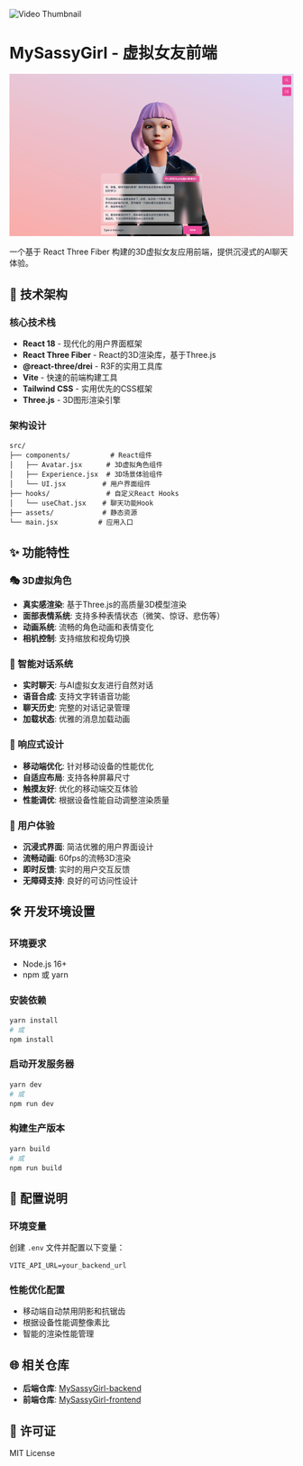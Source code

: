 ![Video Thumbnail](https://img.youtube.com/vi/EzzcEL_1o9o/maxresdefault.jpg)

# MySassyGirl - 虚拟女友前端

![MySassyGirl](./mysassygirl.png)

一个基于 React Three Fiber 构建的3D虚拟女友应用前端，提供沉浸式的AI聊天体验。

## 🚀 技术架构

### 核心技术栈
- **React 18** - 现代化的用户界面框架
- **React Three Fiber** - React的3D渲染库，基于Three.js
- **@react-three/drei** - R3F的实用工具库
- **Vite** - 快速的前端构建工具
- **Tailwind CSS** - 实用优先的CSS框架
- **Three.js** - 3D图形渲染引擎

### 架构设计
```
src/
├── components/          # React组件
│   ├── Avatar.jsx      # 3D虚拟角色组件
│   ├── Experience.jsx  # 3D场景体验组件
│   └── UI.jsx         # 用户界面组件
├── hooks/              # 自定义React Hooks
│   └── useChat.jsx    # 聊天功能Hook
├── assets/            # 静态资源
└── main.jsx          # 应用入口
```

## ✨ 功能特性

### 🎭 3D虚拟角色
- **真实感渲染**: 基于Three.js的高质量3D模型渲染
- **面部表情系统**: 支持多种表情状态（微笑、惊讶、悲伤等）
- **动画系统**: 流畅的角色动画和表情变化
- **相机控制**: 支持缩放和视角切换

### 💬 智能对话系统
- **实时聊天**: 与AI虚拟女友进行自然对话
- **语音合成**: 支持文字转语音功能
- **聊天历史**: 完整的对话记录管理
- **加载状态**: 优雅的消息加载动画

### 📱 响应式设计
- **移动端优化**: 针对移动设备的性能优化
- **自适应布局**: 支持各种屏幕尺寸
- **触摸友好**: 优化的移动端交互体验
- **性能调优**: 根据设备性能自动调整渲染质量

### 🎨 用户体验
- **沉浸式界面**: 简洁优雅的用户界面设计
- **流畅动画**: 60fps的流畅3D渲染
- **即时反馈**: 实时的用户交互反馈
- **无障碍支持**: 良好的可访问性设计

## 🛠️ 开发环境设置

### 环境要求
- Node.js 16+
- npm 或 yarn

### 安装依赖
```bash
yarn install
# 或
npm install
```

### 启动开发服务器
```bash
yarn dev
# 或
npm run dev
```

### 构建生产版本
```bash
yarn build
# 或
npm run build
```

## 🔧 配置说明

### 环境变量
创建 `.env` 文件并配置以下变量：
```env
VITE_API_URL=your_backend_url
```

### 性能优化配置
- 移动端自动禁用阴影和抗锯齿
- 根据设备性能调整像素比
- 智能的渲染性能管理

## 🌐 相关仓库

- **后端仓库**: [MySassyGirl-backend](https://github.com/Id8fun/MySassyGirl-backend.git)
- **前端仓库**: [MySassyGirl-frontend](https://github.com/Id8fun/MySassyGirl-frontend.git)

## 📄 许可证

MIT License
